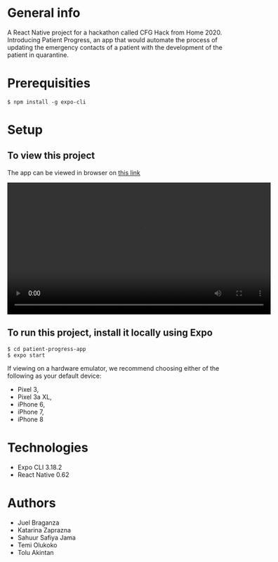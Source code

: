 # General info
A React Native project for a hackathon called CFG Hack from Home 2020. Introducing Patient Progress, an app that would automate the process of updating the emergency contacts of a patient with the development of the patient in quarantine.

# Prerequisities
```
$ npm install -g expo-cli
```

# Setup
## To view this project 
The app can be viewed in browser on <a href="https://expo.io/@kate97z/patient-progress-app">this link</a>

<video height="300" controls>
  <source src="assets/video.mpč" type="video/mp4">
</video>

## To run this project, install it locally using Expo
```
$ cd patient-progress-app
$ expo start 
```
If viewing on a hardware emulator, we recommend choosing either of the following as your default device:
- Pixel 3,
- Pixel 3a XL,
- iPhone 6,
- iPhone 7,
- iPhone 8 

# Technologies
* Expo CLI 3.18.2
* React Native 0.62

# Authors
* Juel Braganza 
* Katarina Zaprazna 
* Sahuur Safiya Jama 
* Temi Olukoko 
* Tolu Akintan 